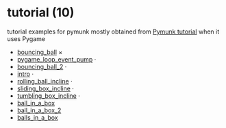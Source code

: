 # tutorial (10)
tutorial examples for pymunk mostly obtained from [Pymunk tutorial](https://pymunk-tutorial.readthedocs.io/en/latest/) when it uses Pygame

+ [bouncing_ball](bouncing_ball.ipynb) &times;
+ [pygame_loop_event_pump](pygame_loop_event_pump.ipynb) &middot;
+ [bouncing_ball_2](bouncing_ball_2.ipynb) &middot;
+ [intro](intro.ipynb) &middot;
+ [rolling_ball_incline](rolling_ball_incline.ipynb) &middot;
+ [sliding_box_incline](sliding_box_incline.ipynb) &middot;
+ [tumbling_box_incline](tumbling_box_incline.ipynb) &middot;
+ [ball_in_a_box](ball_in_a_box.ipynb)
+ [ball_in_a_box_2](ball_in_a_box_2.ipynb)
+ [balls_in_a_box](balls_in_a_box.ipynb)
